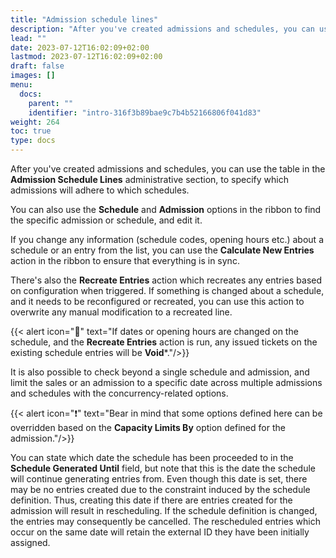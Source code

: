 ```yaml
---
title: "Admission schedule lines"
description: "After you've created admissions and schedules, you can use the table in the Admission Schedule Lines administrative section, to specify which admissions will adhere to which schedules."
lead: ""
date: 2023-07-12T16:02:09+02:00
lastmod: 2023-07-12T16:02:09+02:00
draft: false
images: []
menu:
  docs:
    parent: ""
    identifier: "intro-316f3b89bae9c7b4b52166806f041d83"
weight: 264
toc: true
type: docs
---
```


After you've created admissions and schedules, you can use the table in the **Admission Schedule Lines** administrative section, to specify which admissions will adhere to which schedules.

You can also use the **Schedule** and **Admission** options in the ribbon to find the specific admission or schedule, and edit it. 

If you change any information (schedule codes, opening hours etc.) about a schedule or an entry from the list, you can use the **Calculate New Entries** action in the ribbon to ensure that everything is in sync. 

There's also the **Recreate Entries** action which recreates any entries based on configuration when triggered. If something is changed about a schedule, and it needs to be reconfigured or recreated, you can use this action to overwrite any manual modification to a recreated line. 

{{< alert icon="📝" text="If dates or opening hours are changed on the schedule, and the <b>Recreate Entries</b> action is run, any issued tickets on the existing schedule entries will be <b>Void</b>*."/>}}

It is also possible to check beyond a single schedule and admission, and limit the sales or an admission to a specific date across multiple admissions and schedules with the concurrency-related options.

{{< alert icon="❗" text="Bear in mind that some options defined here can be overridden based on the <b>Capacity Limits By</b> option defined for the admission."/>}}


You can state which date the schedule has been proceeded to in the **Schedule Generated Until** field, but note that this is the date the schedule will continue generating entries from. Even though this date is set, there may be no entries created due to the constraint induced by the schedule definition. Thus, creating this date if there are entries created for the admission will result in rescheduling. If the schedule definition is changed, the entries may consequently be cancelled. The rescheduled entries which occur on the same date will retain the external ID they have been initially assigned. 
